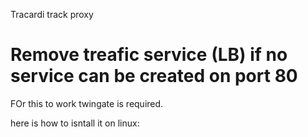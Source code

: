 Tracardi track proxy

# Remove treafic service (LB) if no service can be created on port 80

FOr this to work twingate is required.

here is how to isntall it on linux: